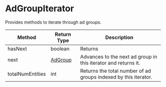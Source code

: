# AdGroupIterator
Provides methods to iterate through ad groups.

|Method|Return Type|Description|
|-|-|-
hasNext|boolean|Returns <br />
next|[AdGroup](./AdGroup)|Advances to the next ad group in this iterator and returns it.<br />
totalNumEntities|int|Returns the total number of ad groups indexed by this iterator.<br />
